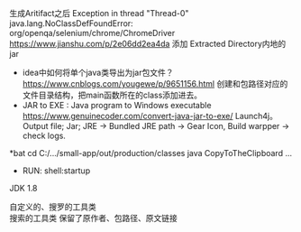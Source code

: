 

生成Aritifact之后
Exception in thread "Thread-0" java.lang.NoClassDefFoundError: org/openqa/selenium/chrome/ChromeDriver
    https://www.jianshu.com/p/2e06dd2ea4da  添加 Extracted Directory内地的jar


 * idea中如何将单个java类导出为jar包文件？ https://www.cnblogs.com/yougewe/p/9651156.html
 创建和包路径对应的文件目录结构，把main函数所在的class添加进去。
 * JAR to EXE : Java program to Windows executable https://www.genuinecoder.com/convert-java-jar-to-exe/
 Launch4j。 Output file; Jar; JRE -> Bundled JRE path -> Gear Icon, Build warpper -> check logs.
 
 *bat
 cd C:/.../small-app/out/production/classes
 java CopyToTheClipboard ...
 * RUN: shell:startup
 
JDK 1.8  

自定义的、搜罗的工具类  
搜索的工具类 保留了原作者、包路径、原文链接  
